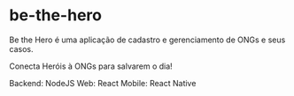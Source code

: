 # be-the-hero

Be the Hero é uma aplicação de cadastro e gerenciamento de ONGs e seus casos.

Conecta Heróis à ONGs para salvarem o dia!

Backend: NodeJS
Web: React
Mobile: React Native
